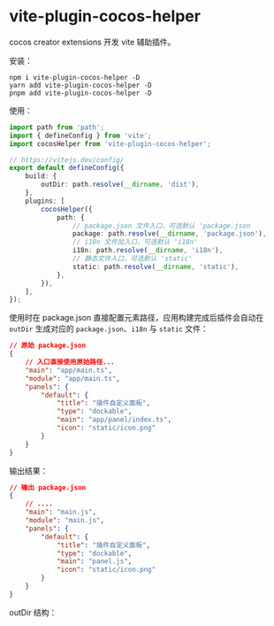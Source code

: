 # vite-plugin-cocos-helper

cocos creator extensions 开发 vite 辅助插件。

安装：

```base
npm i vite-plugin-cocos-helper -D
yarn add vite-plugin-cocos-helper -D
pnpm add vite-plugin-cocos-helper -D
```

使用：

```ts
import path from 'path';
import { defineConfig } from 'vite';
import cocosHelper from 'vite-plugin-cocos-helper';

// https://vitejs.dev/config/
export default defineConfig({
    build: {
        outDir: path.resolve(__dirname, 'dist'),
    },
    plugins: [
        cocosHelper({
            path: {
                // package.json 文件入口，可选默认 'package.json
                package: path.resolve(__dirname, 'package.json'),
                // i18n 文件加入口，可选默认 'i18n'
                i18n: path.resolve(__dirname, 'i18n'),
                // 静态文件入口，可选默认 'static'
                static: path.resolve(__dirname, 'static'),
            },
        }),
    ],
});
```

使用时在 package.json 直接配置元素路径，应用构建完成后插件会自动在 `outDir` 生成对应的 `package.json`、`i18n` 与 `static` 文件：

```json
// 原始 package.json
{
    // 入口直接使用原始路径...
    "main": "app/main.ts",
    "module": "app/main.ts",
    "panels": {
        "default": {
            "title": "插件自定义面板",
            "type": "dockable",
            "main": "app/panel/index.ts",
            "icon": "static/icon.png"
        }
    }
}
```

输出结果：

```json
// 输出 package.json
{
    // ....
    "main": "main.js",
    "module": "main.js",
    "panels": {
        "default": {
            "title": "插件自定义面板",
            "type": "dockable",
            "main": "panel.js",
            "icon": "static/icon.png"
        }
    }
}
```

outDir 结构：

```base

```
